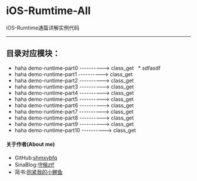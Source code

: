 # iOS-Rumtime-All
iOS-Rumtime通篇详解实例代码
___

## 目录对应模块：  
 > 
 * haha demo-runtime-part0 ----------> class_get
   * sdfasdf
 * haha demo-runtime-part1 ----------> class_get
 * haha demo-runtime-part2 ----------> class_get
 * haha demo-runtime-part3 ----------> class_get
 * haha demo-runtime-part4 ----------> class_get
 * haha demo-runtime-part5 ----------> class_get
 * haha demo-runtime-part6 ----------> class_get
 * haha demo-runtime-part7 ----------> class_get
 * haha demo-runtime-part8 ----------> class_get
 * haha demo-runtime-part9 ----------> class_get
 * haha demo-runtime-part10 ----------> class_get
 
 


#### 关于作者(About me)
* GitHub:[shmxybfq](https://github.com/shmxybfq "shmxybfq's github")
* SinaBlog:[守候ztf](http://blog.sina.com.cn/u/3481024997 "shmxybfq's sinablog")
* 简书:[抱紧我的小鲤鱼](http://www.jianshu.com/u/8c1cc9143ec6)

